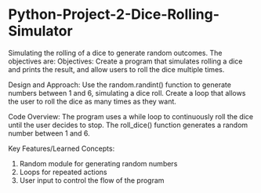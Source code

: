 # Python-Project-2-Dice-Rolling-Simulator
Simulating the rolling of a dice to generate random outcomes. The objectives are: Objectives:  Create a program that simulates rolling a dice and prints the result, and allow users to roll the dice multiple times.

Design and Approach:
Use the random.randint() function to generate numbers between 1 and 6, simulating a dice roll. Create a loop that allows the user to roll the dice as many times as they want.

Code Overview:
The program uses a while loop to continuously roll the dice until the user decides to stop. The roll_dice() function generates a random number between 1 and 6.

Key Features/Learned Concepts:
1. Random module for generating random numbers
2. Loops for repeated actions
3. User input to control the flow of the program
